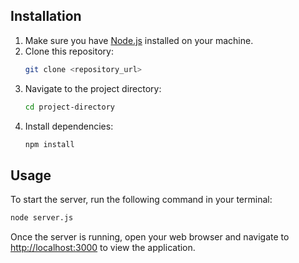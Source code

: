 ## Installation

1. Make sure you have [Node.js](https://nodejs.org/) installed on your machine.
2. Clone this repository:
   ```bash
   git clone <repository_url>
   ```
3. Navigate to the project directory:
   ```bash
   cd project-directory
   ```
4. Install dependencies:
   ```bash
   npm install
   ```

## Usage

To start the server, run the following command in your terminal:

```bash
node server.js
```

Once the server is running, open your web browser and navigate to [http://localhost:3000](http://localhost:3000) to view the application.
